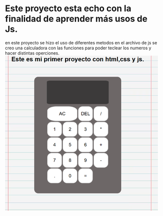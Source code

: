 # Este proyecto esta echo con la finalidad de aprender más usos de Js.
en este proyecto se hizo el uso de diferentes metodos en el archivo de js
se creo una calculadora con las funciones para poder teclear los numeros y hacer distintas operciones.
![asi se ve la calculadora](/Captura%20de%20pantalla%202024-09-28%20220902.png)